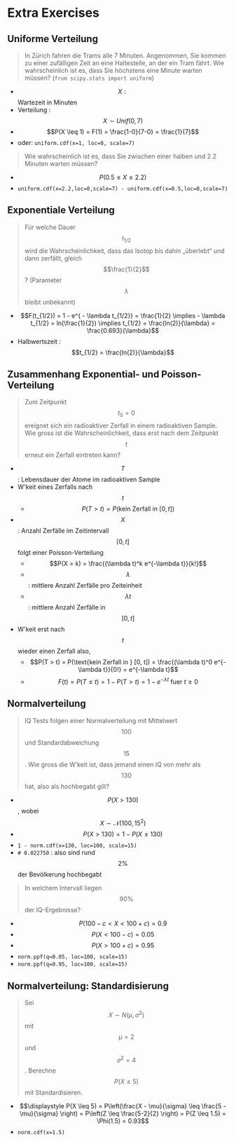 # Extra Exercises



## Uniforme Verteilung

> In Zürich fahren die Trams alle 7 Minuten. Angenommen, Sie kommen zu einer zufälligen Zeit an eine Haltestelle, an der ein Tram fährt. Wie wahrscheinlich ist es, dass Sie höchstens eine Minute warten müssen? 
> (`from scipy.stats import uniform`) 

* $$X:​$$ Wartezeit in Minuten
* Verteilung : $$X \sim Unif(0,7)$$
* $$P(X \leq 1) = F(1) = \frac{1-0}{7-0} = \frac{1}{7}$$
* oder: `uniform.cdf(x=1, loc=0, scale=7)` 

> Wie wahrscheinlich ist es, dass Sie zwischen einer halben und 2.2 Minuten warten müssen?

* $$P(0.5 \leq X \leq 2.2)$$ 
* `uniform.cdf(x=2.2,loc=0,scale=7) - uniform.cdf(x=0.5,loc=0,scale=7)`



## Exponentiale Verteilung

> Für welche Dauer $$t_{1/2}$$ wird die Wahrscheinlichkeit, dass das Isotop bis dahin „überlebt“ und dann zerfällt, gleich $$\frac{1}{2}$$? (Parameter $$\lambda$$ bleibt unbekannt)

* $$F(t_{1/2}) = 1 - e^{ - \lambda t_{1/2}} = \frac{1}{2} \implies - \lambda t_{1/2} = ln(\frac{1}{2}) \implies t_{1/2} = \frac{ln(2)}{\lambda} = \frac{0.693}{\lambda}$$
* Halbwertszeit : $$t_{1/2} = \frac{ln(2)}{\lambda}$$



## Zusammenhang Exponential- und Poisson-Verteilung

> Zum Zeitpunkt $$t_0 = 0$$ ereignet sich ein radioaktiver Zerfall in einem radioaktiven Sample. Wie gross ist die Wahrscheinlichkeit, dass erst nach dem Zeitpunkt $$t$$ erneut ein Zerfall eintreten kann?

* $$T$$ : Lebensdauer der Atome im radioaktiven Sample
* W'keit eines Zerfalls nach $$t$$ 
  * $$P(T > t) = P(\text{kein Zerfall in } [0, t])​$$
* $$X$$ : Anzahl Zerfälle im Zeitintervall $$[0, t]$$ folgt einer Poisson-Verteilung
  * $$P(X = k) = \frac{(\lambda t)^k e^{-\lambda t}}{k!}$$
  * $$\lambda$$ : mittlere Anzahl Zerfälle pro Zeiteinheit
  * $$\lambda t$$ : mittlere Anzahl Zerfälle in $$[0,t]$$
* W'keit erst nach $$t​$$ wieder einen Zerfall also,
  * $$P(T > t) = P(\text{kein Zerfall in } [0, t]) = \frac{(\lambda t)^0 e^{-\lambda t}}{0!} = e^{-\lambda t}​$$
  * $$F(t)=P(T \leq t)=1−P(T > t)=1−e^{−\lambda t} \text{ fuer } t \geq 0$$



## Normalverteilung

> IQ Tests folgen einer Normalverteilung mit Mittelwert $$100$$ und Standardabweichung $$15$$. Wie gross die W’keit ist, dass jemand einen IQ von mehr als $$130$$ hat, also als hochbegabt gilt?

* $$P(X > 130)$$, wobei $$X \sim \mathcal{N}(100, 15^2)$$ 
* $$P(X > 130) = 1 - P(X \leq 130)$$
* `1 - norm.cdf(x=130, loc=100, scale=15)`
* `# 0.022750` : also sind rund $$2\%$$ der Bevölkerung hochbegabt

> In welchem Intervall liegen $$90\%$$ der IQ-Ergebnisse?

* $$P(100 - c < X < 100 + c) = 0.9$$
* $$P(X < 100 - c) = 0.05$$ 
* $$P(X > 100 + c) = 0.95$$
* `norm.ppf(q=0.05, loc=100, scale=15)`
* `norm.ppf(q=0.95, loc=100, scale=15)`



## Normalverteilung: Standardisierung

> Sei $$X \sim N(\mu,\sigma^2)$$ mit $$\mu = 2$$ und $$\sigma^2 = 4$$. Berechne $$P(X ≤ 5)$$ mit Standardisieren.

* $$\displaystyle P(X \leq 5) = P\left(\frac{X - \mu}{\sigma} \leq \frac{5 - \mu}{\sigma} \right) = P\left(Z \leq \frac{5-2}{2} \right) = P(Z \leq 1.5) = \Phi(1.5) = 0.93$$
* `norm.cdf(x=1.5)`



